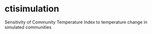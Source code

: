 # ctisimulation
Sensitivity of Community Temperature Index to temperature change in simulated communities
